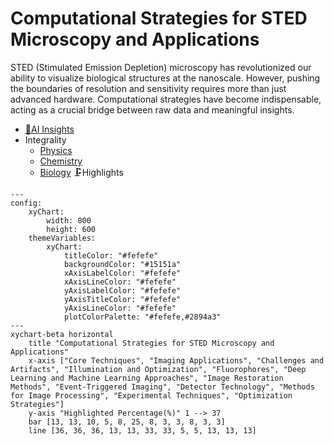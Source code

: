 # Computational Strategies for STED Microscopy and Applications
STED (Stimulated Emission Depletion) microscopy has revolutionized our ability to visualize biological structures at the nanoscale. However, pushing the boundaries of resolution and sensitivity requires more than just advanced hardware. Computational strategies have become indispensable, acting as a crucial bridge between raw data and meaningful insights.
- [🧠AI Insights](https://viadean.notion.site/Computational-Strategies-for-STED-Microscopy-and-Applications-15f1ae7b9a32804fb0fefa18b52b0f7f?pvs=4)
- Integrality
  - [Physics](https://viadean.notion.site/Physics-1a51ae7b9a3280799b42fe620aa30907?pvs=4)
  - [Chemistry](https://viadean.notion.site/Chemistry-1a61ae7b9a3280619be3f06292d23a9f?pvs=4)
  - [Biology](https://viadean.notion.site/Biology-1a61ae7b9a3280d28f87f3cf031ab3aa?pvs=4)
🗜️Highlights
```mermaid
---
config:
    xyChart:
        width: 800
        height: 600
    themeVariables:
        xyChart:
            titleColor: "#fefefe"
            backgroundColor: "#15151a"
            xAxisLabelColor: "#fefefe"
            xAxisLineColor: "#fefefe"
            yAxisLabelColor: "#fefefe"
            yAxisTitleColor: "#fefefe"
            yAxisLineColor: "#fefefe"
            plotColorPalette: "#fefefe,#2894a3"
---
xychart-beta horizontal
    title "Computational Strategies for STED Microscopy and Applications"
    x-axis ["Core Techniques", "Imaging Applications", "Challenges and Artifacts", "Illumination and Optimization", "Fluorophores", "Deep Learning and Machine Learning Approaches", "Image Restoration Methods", "Event-Triggered Imaging", "Detector Technology", "Methods for Image Processing", "Experimental Techniques", "Optimization Strategies"]
    y-axis "Highlighted Percentage(%)" 1 --> 37
    bar [13, 13, 10, 5, 8, 25, 8, 3, 3, 8, 3, 3]
    line [36, 36, 36, 13, 13, 33, 33, 5, 5, 13, 13, 13]
```
